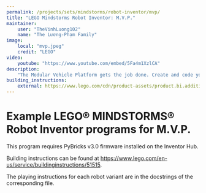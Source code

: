 ```yaml
---
permalink: /projects/sets/mindstorms/robot-inventor/mvp/
title: "LEGO Mindstorms Robot Inventor: M.V.P."
maintainer:
    user: "TheVinhLuong102"
    name: "The Lương-Phạm Family"
image:
    local: "mvp.jpeg"
    credit: "LEGO"
video:
    youtube: "https://www.youtube.com/embed/5Fa4m1XzlCA"
description:
    "The Modular Vehicle Platform gets the job done. Create and code your own remote control and build the M.V.P. into a buggy, a crane, a shooter turret or even a brick-eating truck to pick up LEGO bricks left by the other robots."
building_instructions:
    external: https://www.lego.com/cdn/product-assets/product.bi.additional.main.pdf/51515_MVP.pdf
---
```


# Example LEGO® MINDSTORMS® Robot Inventor programs for M.V.P.

This program requires PyBricks v3.0 firmware installed on the Inventor Hub.

Building instructions can be found at https://www.lego.com/en-us/service/buildinginstructions/51515.

The playing instructions for each robot variant are in the docstrings of the corresponding file.
